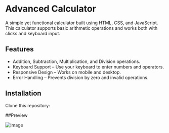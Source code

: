 # Advanced Calculator
A simple yet functional calculator built using HTML, CSS, and JavaScript. This calculator supports basic arithmetic operations and works both with clicks and keyboard input.
## Features
- Addition, Subtraction, Multiplication, and Division operations.
- Keyboard Support – Use your keyboard to enter numbers and operators.
- Responsive Design – Works on mobile and desktop.
- Error Handling – Prevents division by zero and invalid operations.
## Installation
Clone this repository:

##Preview

![image](https://github.com/user-attachments/assets/138cc258-7822-48f5-821a-783fdfb84ff4)
